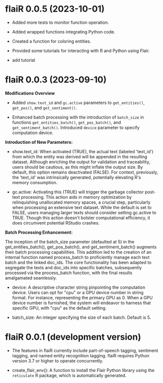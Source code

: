 # flaiR 0.0.5 (2023-10-01)

* Added more tests to monitor function operation. 

* Added wrapped functions integrating Python code.

* Created a function for coloring entities.

* Provided some tutorials for interacting with R and Python using Flair.

* add tutorial 


# flaiR 0.0.3 (2023-09-10)

__Modifications Overview__

* Added `show.text_id` and `gc.active` parameters to `get_entities()`, `get_pos()`, and `get_sentiment()`.
  
* Enhanced batch processing with the introduction of `batch_size` in functions `get_entities_batch()`, `get_pos_batch()`, and `get_sentiment_batch()`. Introduced `device` parameter to specify computation device. 


__Introduction of New Parameters:__

  + show.text_id: When activated (TRUE), the actual text (labeled 'text_id') from which the entity was derived will be appended in the resulting dataset. Although enriching the output for validation and traceability, users should be cautious, as this might inflate the output size. By default, this option remains deactivated (FALSE). For context, previously, the 'text_id' was intrinsically generated, potentially elevating R's memory consumption.

  + gc.active: Activating this (TRUE) will trigger the garbage collector post-text processing. This action aids in memory optimization by relinquishing unallocated memory spaces, a crucial step, particularly when processing an extensive text dataset. While the default is set to FALSE, users managing larger texts should consider setting gc.active to TRUE. Though this action doesn't bolster computational efficiency, it does circumvent potential RStudio crashes.
    
__Batch Processing Enhancement:__

The inception of the batch_size parameter (defaulted at 5) in the get_entities_batch(), get_pos_batch(), and get_sentiment_batch() augments their batch processing capabilities. This addition led to the creation of an internal function named process_batch to proficiently manage each text batch and the linked doc_ids. The core functionality has been adapted to segregate the texts and doc_ids into specific batches, subsequently processed via the process_batch function, with the final results amalgamated seamlessly.

  + device: A descriptive character string pinpointing the computation device. Users can opt for "cpu" or a GPU device number in string format. For instance, representing the primary GPU as 0. When a GPU device number is furnished, the system will endeavor to harness that specific GPU, with "cpu" as the default setting.
    
  + batch_size: An integer specifying the size of each batch. Default is 5.


# flaiR 0.0.1 (development version)

* The features in flaiR currently include part-of-speech tagging, sentiment tagging, and named entity recognition tagging.  flaiR requires Python version 3.7  or higher to operate concurrently.

* create_flair_env(): A function to install the Flair Python library using the `reticulate` R package, which is automatically generated.


